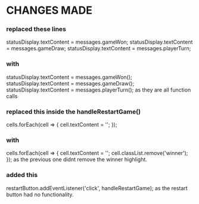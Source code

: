 # CHANGES MADE

### replaced these lines

statusDisplay.textContent = messages.gameWon;
statusDisplay.textContent = messages.gameDraw;
statusDisplay.textContent = messages.playerTurn;


### with

statusDisplay.textContent = messages.gameWon();
statusDisplay.textContent = messages.gameDraw();
statusDisplay.textContent = messages.playerTurn();
as they are all function calls


### replaced this inside the handleRestartGame()

cells.forEach(cell => {
    cell.textContent = '';
});

### with

cells.forEach(cell => {
    cell.textContent = '';
    cell.classList.remove('winner');
});
as the previous one didnt remove the winner highlight.

### added this

restartButton.addEventListener('click', handleRestartGame);
as the restart button had no functionality.